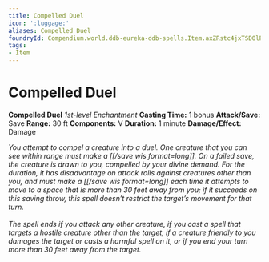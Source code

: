 ```yaml
---
title: Compelled Duel
icon: ':luggage:'
aliases: Compelled Duel
foundryId: Compendium.world.ddb-eureka-ddb-spells.Item.axZRstc4jxTSD0lP
tags:
- Item
---
```


# Compelled Duel

**Compelled Duel**
_1st-level Enchantment_
**Casting Time:** 1 bonus
**Attack/Save:** Save
**Range:** 30 ft
**Components:** V
**Duration:** 1 minute
**Damage/Effect:** Damage

*You attempt to compel a creature into a duel. One creature that you can see within range must make a [[/save wis format=long]]. On a failed save, the creature is drawn to you, compelled by your divine demand. For the duration, it has disadvantage on attack rolls against creatures other than you, and must make a [[/save wis format=long]] each time it attempts to move to a space that is more than 30 feet away from you; if it succeeds on this saving throw, this spell doesn’t restrict the target’s movement for that turn. <br /><br />The spell ends if you attack any other creature, if you cast a spell that targets a hostile creature other than the target, if a creature friendly to you damages the target or casts a harmful spell on it, or if you end your turn more than 30 feet away from the target.*